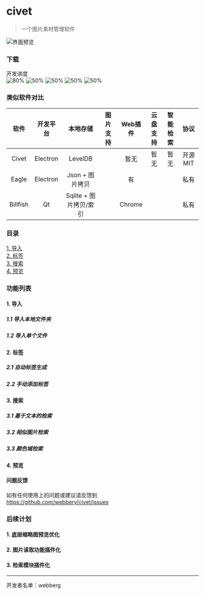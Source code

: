 # civet

> 一个图片素材管理软件

![界面预览](https://raw.githubusercontent.com/webbery/civet/master/show.JPG)

### 下载

开发进度  
![80%](https://progress-bar.dev/85/?title=导入模块)
![50%](https://progress-bar.dev/65/?title=标签模块)
![50%](https://progress-bar.dev/32/?title=搜索模块)
![50%](https://progress-bar.dev/73/?title=预览模块)
![50%](https://progress-bar.dev/70/?title=存储模块)

### 类似软件对比
|  软件   | 开发平台  | 本地存储  | 图片支持 | Web插件 | 云盘支持 | 智能检索 | 协议 |
| :----: | :----:   |  :----: | :----: | :----: | :----: | :----: | :----: |
| Civet  | Electron | LevelDB |  | 暂无 | 暂无 | 暂无 | 开源MIT
| Eagle  | Electron | Json + 图片拷贝 |  | 有 | | | 私有
| Billfish  | Qt | Sqlite + 图片拷贝/索引 |  | Chrome | | | 私有

### 目录

[1. 导入](#导入)  
[2. 标签](#标签)  
[3. 搜索](#搜索)  
[4. 预览](#预览)  

### 功能列表

#### 1. 导入
##### 1.1 导入本地文件夹
##### 1.2 导入单个文件
#### 2. 标签
##### 2.1 自动标签生成
##### 2.2 手动添加标签
#### 3. 搜索
##### 3.1 基于文本的检索
##### 3.2 相似图片检索
##### 3.3 颜色域检索
#### 4. 预览

#### 问题反馈

如有任何使用上的问题或建议请反馈到 https://github.com/webbery/civet/issues

### 后续计划
#### 1. 底层缩略图预览优化
#### 2. 图片读取功能插件化
#### 3. 检索模块插件化
---

开发者名单：webberg
